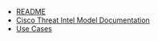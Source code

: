 * [README](README.md)
* [Cisco Threat Intel Model Documentation](https://github.com/threatgrid/ctim/tree/master/doc)
* [Use Cases](use_cases.md)


